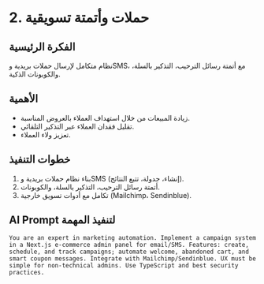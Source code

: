 # 2. حملات وأتمتة تسويقية

## الفكرة الرئيسية
نظام متكامل لإرسال حملات بريدية وSMS، مع أتمتة رسائل الترحيب، التذكير بالسلة، والكوبونات الذكية.

## الأهمية
- زيادة المبيعات من خلال استهداف العملاء بالعروض المناسبة.
- تقليل فقدان العملاء عبر التذكير التلقائي.
- تعزيز ولاء العملاء.

## خطوات التنفيذ
1. بناء نظام حملات بريدية وSMS (إنشاء، جدولة، تتبع النتائج).
2. أتمتة رسائل الترحيب، التذكير بالسلة، والكوبونات.
3. تكامل مع أدوات تسويق خارجية (Mailchimp، Sendinblue).

## AI Prompt لتنفيذ المهمة
```
You are an expert in marketing automation. Implement a campaign system in a Next.js e-commerce admin panel for email/SMS. Features: create, schedule, and track campaigns; automate welcome, abandoned cart, and smart coupon messages. Integrate with Mailchimp/Sendinblue. UX must be simple for non-technical admins. Use TypeScript and best security practices.
```
